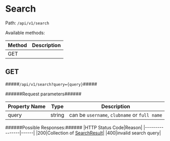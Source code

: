 Search
=

Path: `/api/v1/search`

Available methods:

|Method|Description|
|------|-----------|
|GET||

GET
-
#####`/api/v1/search?query={query}`#####

######Request parameters######

|Property Name|Type|Description|
|-------------|----|-----------|
|query|string|can be `username`, `clubname` or `full name`|

######Possible Responses:######
|HTTP Status Code|Reason|
|----------------|------|
|200|Collection of [SearchResult](https://github.com/zazzlife/api-docs/blob/master/objects/searchresult.md)|
|400|invalid search query|
